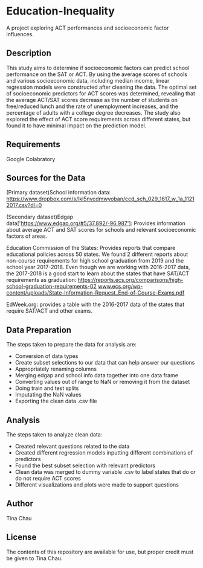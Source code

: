 # Education-Inequality 
A project exploring ACT performances and socioeconomic factor influences. 

## Description 
This study aims to determine if socioeconomic factors can predict school performance on the SAT or ACT. By using the average scores of schools and various socioeconomic data, including median income, linear regression models were constructed after cleaning the data. The optimal set of socioeconomic predictors for ACT scores was determined, revealing that the average ACT/SAT scores decrease as the number of students on free/reduced lunch and the rate of unemployment increases, and the percentage of adults with a college degree decreases. The study also explored the effect of ACT score requirements across different states, but found it to have minimal impact on the prediction model.

## Requirements
Google Colabratory 

## Sources for the Data
(Primary dataset)School information data: https://www.dropbox.com/s/lkl5nvcdmwyoban/ccd_sch_029_1617_w_1a_11212017.csv?dl=0

(Secondary dataset)Edgap data['https://www.edgap.org/#5/37.892/-96.987']: Provides information about average ACT and SAT scores for schools and relevant socioeconomic factors of areas. 

Education Commission of the States: Provides reports that compare educational policies across 50 states. We found 2 different reports about non-course requirements for high school graduation from 2019 and the school year 2017-2018. Even though we are working with 2016-2017 data, the 2017-2018 is a good start to learn about the states that have SAT/ACT requirements as graduation:
https://reports.ecs.org/comparisons/high-school-graduation-requirements-02
www.ecs.org/wp-content/uploads/State-Information-Request_End-of-Course-Exams.pdf

EdWeek.org: provides a table with the 2016-2017 data of the states that require SAT/ACT  and other exams. 

## Data Preparation 
The steps taken to prepare the data for analysis are: 
- Conversion of data types 
- Create subset selections to our data that can help answer our questions
- Appropriately renaming columns 
- Merging edgap and school info data together into one data frame 
- Converting values out of range to NaN or removing it from the dataset
- Doing train and test splits 
- Imputating the NaN values 
- Exporting the clean data .csv file 

## Analysis 
The steps taken to analyze clean data: 
- Created relevant questions related to the data 
- Created different regression models inputting different combinations of predictors 
- Found the best subset selection with relevant predictors 
- Clean data was merged to dummy variable .csv to label states that do or do not require ACT scores 
- Different visualizations and plots were made to support questions 

## Author 
Tina Chau 

## License 
The contents of this repository are available for use, but proper credit must be given to Tina Chau. 
